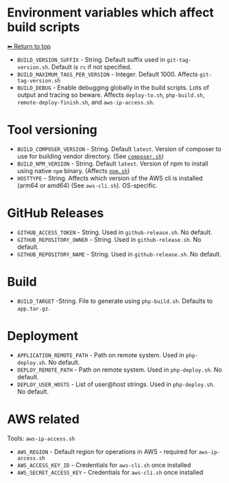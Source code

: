 # Environment variables which affect build scripts

[⬅ Return to top](index.md)

- `BUILD_VERSION_SUFFIX` - String. Default suffix used in `git-tag-version.sh`. Default is `rc` if not specified.
- `BUILD_MAXIMUM_TAGS_PER_VERSION` - Integer. Default 1000. Affects `git-tag-version.sh`
- `BUILD_DEBUG` - Enable debugging globally in the build scripts. Lots of output and tracing so beware. Affects `deploy-to.sh`, `php-build.sh`, `remote-deploy-finish.sh`, and `aws-ip-access.sh`.

# Tool versioning

- `BUILD_COMPOSER_VERSION` - String. Default `latest`. Version of composer to use for building vendor directory. (See [`composer.sh`](composer.sh.md))
- `BUILD_NPM_VERSION` - String. Default `latest`. Version of npm to install using native `npm` binary. (Affects [`npm.sh`](npm.sh.md))
- `HOSTTYPE` - String. Affects which version of the AWS cli is installed (arm64 or amd64) (See `aws-cli.sh`). OS-specific.

# GitHub Releases

- `GITHUB_ACCESS_TOKEN` - String. Used in `github-release.sh`. No default.
- `GITHUB_REPOSITORY_OWNER` - String. Used in `github-release.sh`. No default.
- `GITHUB_REPOSITORY_NAME` - String. Used in `github-release.sh`. No default.
# Build

- `BUILD_TARGET` -String. File to generate using `php-build.sh`. Defaults to `app.tar.gz`.

# Deployment

- `APPLICATION_REMOTE_PATH` - Path on remote system. Used in `php-deploy.sh`. No default.
- `DEPLOY_REMOTE_PATH` - Path on remote system. Used in `php-deploy.sh`. No default.
- `DEPLOY_USER_HOSTS` - List of user@host strings. Used in `php-deploy.sh`. No default.

# AWS related

Tools: `aws-ip-access.sh`

- `AWS_REGION` - Default region for operations in AWS - required for `aws-ip-access.sh`
- `AWS_ACCESS_KEY_ID` - Credentials for `aws-cli.sh` once installed
- `AWS_SECRET_ACCESS_KEY` - Credentials for `aws-cli.sh` once installed